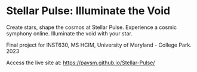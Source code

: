 # Stellar Pulse: Illuminate the Void

Create stars, shape the cosmos at Stellar Pulse. Experience a cosmic symphony online. Illuminate the void with your star.

Final project for INST630, MS HCIM, University of Maryland - College Park. 2023

Access the live site at: https://pavsm.github.io/Stellar-Pulse/
